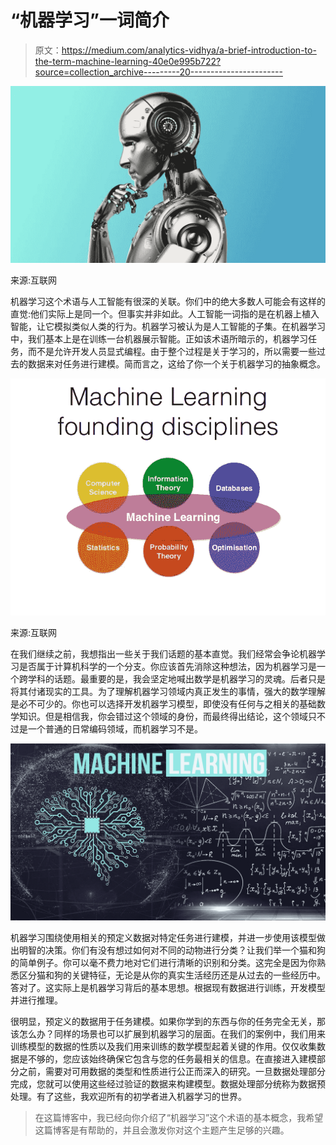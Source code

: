 # “机器学习”一词简介

> 原文：<https://medium.com/analytics-vidhya/a-brief-introduction-to-the-term-machine-learning-40e0e995b722?source=collection_archive---------20----------------------->

![](img/7283c58b6a962bde98fe9a91319c9677.png)

来源:互联网

机器学习这个术语与人工智能有很深的关联。你们中的绝大多数人可能会有这样的直觉:他们实际上是同一个。但事实并非如此。人工智能一词指的是在机器上植入智能，让它模拟类似人类的行为。机器学习被认为是人工智能的子集。在机器学习中，我们基本上是在训练一台机器展示智能。正如该术语所暗示的，机器学习任务，而不是允许开发人员显式编程。由于整个过程是关于学习的，所以需要一些过去的数据来对任务进行建模。简而言之，这给了你一个关于机器学习的抽象概念。

![](img/12b06f8f1c680f4677e34e2ef980ee0e.png)

来源:互联网

在我们继续之前，我想指出一些关于我们话题的基本直觉。我们经常会争论机器学习是否属于计算机科学的一个分支。你应该首先消除这种想法，因为机器学习是一个跨学科的话题。最重要的是，我会坚定地喊出数学是机器学习的灵魂。后者只是将其付诸现实的工具。为了理解机器学习领域内真正发生的事情，强大的数学理解是必不可少的。你也可以选择开发机器学习模型，即使没有任何与之相关的基础数学知识。但是相信我，你会错过这个领域的身份，而最终得出结论，这个领域只不过是一个普通的日常编码领域，而机器学习不是。

![](img/75872d400a2e40a0055b0706cc561330.png)

机器学习围绕使用相关的预定义数据对特定任务进行建模，并进一步使用该模型做出明智的决策。你们有没有想过如何对不同的动物进行分类？让我们举一个猫和狗的简单例子。你可以毫不费力地对它们进行清晰的识别和分类。这完全是因为你熟悉区分猫和狗的关键特征，无论是从你的真实生活经历还是从过去的一些经历中。答对了。这实际上是机器学习背后的基本思想。根据现有数据进行训练，开发模型并进行推理。

很明显，预定义的数据用于任务建模。如果你学到的东西与你的任务完全无关，那该怎么办？同样的场景也可以扩展到机器学习的层面。在我们的案例中，我们用来训练模型的数据的性质以及我们用来训练的数学模型起着关键的作用。仅仅收集数据是不够的，您应该始终确保它包含与您的任务最相关的信息。在直接进入建模部分之前，需要对可用数据的类型和性质进行公正而深入的研究。一旦数据处理部分完成，您就可以使用这些经过验证的数据来构建模型。数据处理部分统称为数据预处理。有了这些，我欢迎所有的初学者进入机器学习的世界。

> 在这篇博客中，我已经向你介绍了“机器学习”这个术语的基本概念，我希望这篇博客是有帮助的，并且会激发你对这个主题产生足够的兴趣。